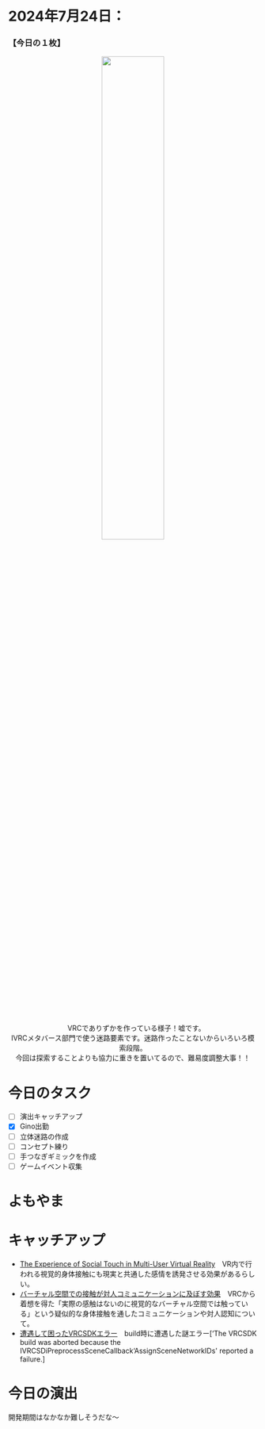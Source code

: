 # 2024年7月24日：
### 【今日の１枚】<br>
<p align="center">
  <img src="https://github.com/user-attachments/assets/1a9728a4-cb7a-4210-ae33-4b02cb0d01e7" width = 50%><br>
 　VRCでありずかを作っている様子！嘘です。<br>
   IVRCメタバース部門で使う迷路要素です。迷路作ったことないからいろいろ模索段階。<br>
  今回は探索することよりも協力に重きを置いてるので、難易度調整大事！！
</p>

# 今日のタスク
- [ ] 演出キャッチアップ
- [x] Gino出勤
- [ ] 立体迷路の作成
- [ ] コンセプト練り
- [ ] 手つなぎギミックを作成
- [ ] ゲームイベント収集

# よもやま


# キャッチアップ
- [The Experience of Social Touch in Multi-User Virtual Reality](https://dl.acm.org/doi/fullHtml/10.1145/3385956.3418944)　VR内で行われる視覚的身体接触にも現実と共通した感情を誘発させる効果があるらしい。
- [バーチャル空間での接触が対人コミュニケーションに及ぼす効果](https://conference.vrsj.org/ac2020/program/doc/3D3-2_PR0065.pdf)　VRCから着想を得た「実際の感触はないのに視覚的なバーチャル空間では触っている」という疑似的な身体接触を通したコミュニケーションや対人認知について。
- [遭遇して困ったVRCSDKエラー](https://note.com/tsukiyomirua/n/n04058347db28)　build時に遭遇した謎エラー[‘The VRCSDK build was aborted because the IVRCSDiPreprocessSceneCallback‘AssignSceneNetworkIDs' reported a failure.]
# 今日の演出
開発期間はなかなか難しそうだな～

